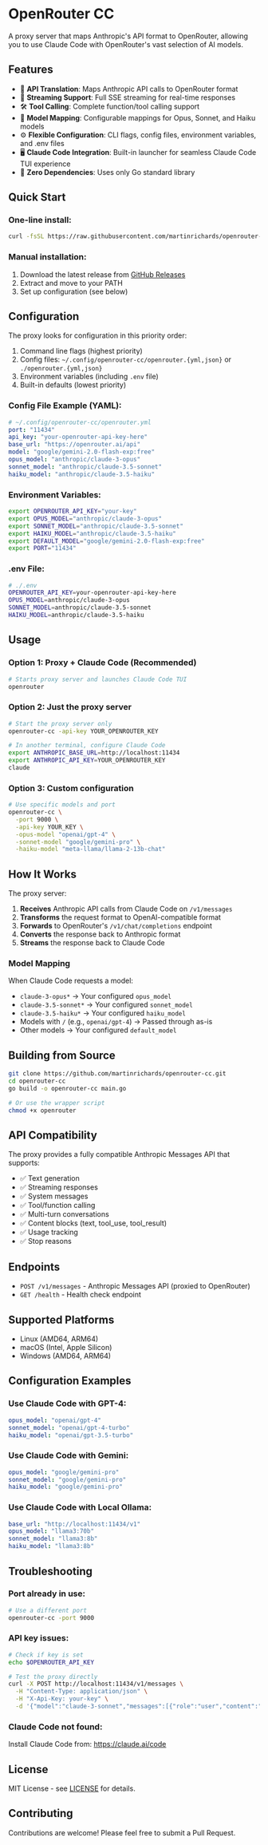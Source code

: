 # OpenRouter CC

A proxy server that maps Anthropic's API format to OpenRouter, allowing you to use Claude Code with OpenRouter's vast selection of AI models.

## Features

- 🔄 **API Translation**: Maps Anthropic API calls to OpenRouter format
- 🌊 **Streaming Support**: Full SSE streaming for real-time responses  
- 🛠️ **Tool Calling**: Complete function/tool calling support
- 🎯 **Model Mapping**: Configurable mappings for Opus, Sonnet, and Haiku models
- ⚙️ **Flexible Configuration**: CLI flags, config files, environment variables, and .env files
- 🖥️ **Claude Code Integration**: Built-in launcher for seamless Claude Code TUI experience
- 🚀 **Zero Dependencies**: Uses only Go standard library

## Quick Start

### One-line install:
```bash
curl -fsSL https://raw.githubusercontent.com/martinrichards/openrouter-cc/main/install.sh | bash
```

### Manual installation:
1. Download the latest release from [GitHub Releases](https://github.com/martinrichards/openrouter-cc/releases)
2. Extract and move to your PATH
3. Set up configuration (see below)

## Configuration

The proxy looks for configuration in this priority order:
1. Command line flags (highest priority)
2. Config files: `~/.config/openrouter-cc/openrouter.{yml,json}` or `./openrouter.{yml,json}`
3. Environment variables (including `.env` file)
4. Built-in defaults (lowest priority)

### Config File Example (YAML):
```yaml
# ~/.config/openrouter-cc/openrouter.yml
port: "11434"
api_key: "your-openrouter-api-key-here"
base_url: "https://openrouter.ai/api"
model: "google/gemini-2.0-flash-exp:free"
opus_model: "anthropic/claude-3-opus"
sonnet_model: "anthropic/claude-3.5-sonnet"
haiku_model: "anthropic/claude-3.5-haiku"
```

### Environment Variables:
```bash
export OPENROUTER_API_KEY="your-key"
export OPUS_MODEL="anthropic/claude-3-opus"
export SONNET_MODEL="anthropic/claude-3.5-sonnet"
export HAIKU_MODEL="anthropic/claude-3.5-haiku"
export DEFAULT_MODEL="google/gemini-2.0-flash-exp:free"
export PORT="11434"
```

### .env File:
```bash
# ./.env
OPENROUTER_API_KEY=your-openrouter-api-key-here
OPUS_MODEL=anthropic/claude-3-opus
SONNET_MODEL=anthropic/claude-3.5-sonnet
HAIKU_MODEL=anthropic/claude-3.5-haiku
```

## Usage

### Option 1: Proxy + Claude Code (Recommended)
```bash
# Starts proxy server and launches Claude Code TUI
openrouter
```

### Option 2: Just the proxy server
```bash
# Start the proxy server only
openrouter-cc -api-key YOUR_OPENROUTER_KEY

# In another terminal, configure Claude Code
export ANTHROPIC_BASE_URL=http://localhost:11434
export ANTHROPIC_API_KEY=YOUR_OPENROUTER_KEY
claude
```

### Option 3: Custom configuration
```bash
# Use specific models and port
openrouter-cc \
  -port 9000 \
  -api-key YOUR_KEY \
  -opus-model "openai/gpt-4" \
  -sonnet-model "google/gemini-pro" \
  -haiku-model "meta-llama/llama-2-13b-chat"
```

## How It Works

The proxy server:

1. **Receives** Anthropic API calls from Claude Code on `/v1/messages`
2. **Transforms** the request format to OpenAI-compatible format
3. **Forwards** to OpenRouter's `/v1/chat/completions` endpoint
4. **Converts** the response back to Anthropic format
5. **Streams** the response back to Claude Code

### Model Mapping

When Claude Code requests a model:
- `claude-3-opus*` → Your configured `opus_model`
- `claude-3.5-sonnet*` → Your configured `sonnet_model` 
- `claude-3.5-haiku*` → Your configured `haiku_model`
- Models with `/` (e.g., `openai/gpt-4`) → Passed through as-is
- Other models → Your configured `default_model`

## Building from Source

```bash
git clone https://github.com/martinrichards/openrouter-cc.git
cd openrouter-cc
go build -o openrouter-cc main.go

# Or use the wrapper script
chmod +x openrouter
```

## API Compatibility

The proxy provides a fully compatible Anthropic Messages API that supports:

- ✅ Text generation
- ✅ Streaming responses  
- ✅ System messages
- ✅ Tool/function calling
- ✅ Multi-turn conversations
- ✅ Content blocks (text, tool_use, tool_result)
- ✅ Usage tracking
- ✅ Stop reasons

## Endpoints

- `POST /v1/messages` - Anthropic Messages API (proxied to OpenRouter)
- `GET /health` - Health check endpoint

## Supported Platforms

- Linux (AMD64, ARM64)
- macOS (Intel, Apple Silicon)  
- Windows (AMD64, ARM64)

## Configuration Examples

### Use Claude Code with GPT-4:
```yaml
opus_model: "openai/gpt-4"
sonnet_model: "openai/gpt-4-turbo"
haiku_model: "openai/gpt-3.5-turbo"
```

### Use Claude Code with Gemini:
```yaml
opus_model: "google/gemini-pro"
sonnet_model: "google/gemini-pro"
haiku_model: "google/gemini-pro"
```

### Use Claude Code with Local Ollama:
```yaml
base_url: "http://localhost:11434/v1"
opus_model: "llama3:70b"
sonnet_model: "llama3:8b" 
haiku_model: "llama3:8b"
```

## Troubleshooting

### Port already in use:
```bash
# Use a different port
openrouter-cc -port 9000
```

### API key issues:
```bash
# Check if key is set
echo $OPENROUTER_API_KEY

# Test the proxy directly
curl -X POST http://localhost:11434/v1/messages \
  -H "Content-Type: application/json" \
  -H "X-Api-Key: your-key" \
  -d '{"model":"claude-3-sonnet","messages":[{"role":"user","content":"Hi"}]}'
```

### Claude Code not found:
Install Claude Code from: https://claude.ai/code

## License

MIT License - see [LICENSE](LICENSE) for details.

## Contributing

Contributions are welcome! Please feel free to submit a Pull Request.